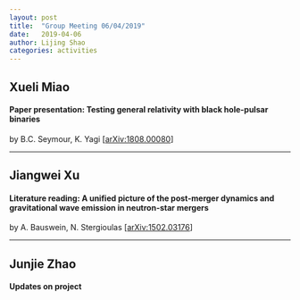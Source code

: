 ```yaml
---
layout: post
title:  "Group Meeting 06/04/2019"
date:   2019-04-06
author: Lijing Shao
categories: activities
---
```




## Xueli Miao

#### Paper presentation: Testing general relativity with black hole-pulsar binaries

by 	B.C. Seymour, K. Yagi [[arXiv:1808.00080](https://arxiv.org/abs/1808.00080)]

---

## Jiangwei Xu

#### Literature reading: A unified picture of the post-merger dynamics and gravitational wave emission in neutron-star mergers

by A. Bauswein, N. Stergioulas [[arXiv:1502.03176](https://arxiv.org/abs/1502.03176)]

---

## Junjie Zhao

#### Updates on project
